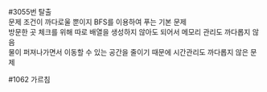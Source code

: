#3055번 탈출     
문제 조건이 까다로울 뿐이지 BFS를 이용하여 푸는 기본 문제    
방문한 곳 체크를 위해 따로 배열을 생성하지 않아도 되어서 메모리 관리도 까다롭지 않음         
물이 퍼져나가면서 이동할 수 있는 공간을 줄이기 때문에 시간관리도 까다롭지 않은 문제          

#1062 가르침   
